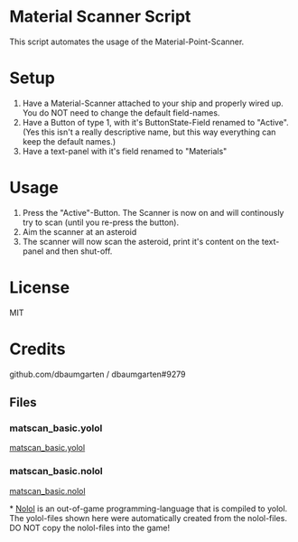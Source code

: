 # Material Scanner Script
This script automates the usage of the Material-Point-Scanner.

# Setup
1. Have a Material-Scanner attached to your ship and properly wired up. You do NOT need to change the default field-names.
2. Have a Button of type 1, with it's ButtonState-Field renamed to "Active". (Yes this isn't a really descriptive name, but this way everything can keep the default names.)
3. Have a text-panel with it's field renamed to "Materials"

# Usage
1. Press the "Active"-Button. The Scanner is now on and will continously try to scan (until you re-press the button).
2. Aim the scanner at an asteroid
3. The scanner will now scan the asteroid, print it's content on the text-panel and then shut-off.

# License
MIT

# Credits
github.com/dbaumgarten / dbaumgarten#9279
 
## Files
 
### matscan_basic.yolol
[matscan_basic.yolol](matscan_basic.yolol ':include')
 
### matscan_basic.nolol
[matscan_basic.nolol](matscan_basic.nolol ':include')
  
  
\* [Nolol](https://dbaumgarten.github.io/yodk/#/nolol) is an out-of-game programming-language that is compiled to yolol.
The yolol-files shown here were automatically created from the nolol-files. DO NOT copy the nolol-files into the game!
